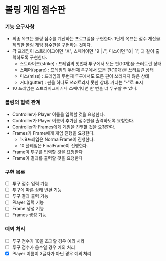 # 볼링 게임 점수판
### 기능 요구사항
* 최종 목표는 볼링 점수를 계산하는 프로그램을 구현한다. 1단계 목표는 점수 계산을 제외한 볼링 게임 점수판을 구현하는 것이다.
* 각 프레임이 스트라이크이면 "X", 스페어이면 "9 | /", 미스이면 "8 | 1", 과 같이 출력하도록 구현한다.
    * 스트라이크(strike) : 프레임의 첫번째 투구에서 모든 핀(10개)을 쓰러트린 상태
    * 스페어(spare) : 프레임의 두번재 투구에서 모든 핀(10개)을 쓰러트린 상태
    * 미스(miss) : 프레임의 두번재 투구에서도 모든 핀이 쓰러지지 않은 상태
    * 거터(gutter) : 핀을 하나도 쓰러트리지 못한 상태. 거터는 "-"로 표시
* 10 프레임은 스트라이크이거나 스페어이면 한 번을 더 투구할 수 있다.

### 볼링의 협력 관계
* Controller가 Player 이름을 입력할 것을 요청한다.
* Controller가 Player 이름이 추가된 점수판을 출력하도록 요청한다.
* Controller가 Frames에게 게임을 진행할 것을 요청한다.
* Frames가 Frame에게 게임 진행을 요청한다.
    * 1~9프레임은 NormalFrame이 진행한다.
    * 10 플레임은 FinalFrame이 진행한다.
* Frame이 투구를 입력할 것을 요청한다.
* Frame이 결과를 출력할 것을 요청한다.

### 구현 목록
* [ ] 투구 점수 입력 기능
* [ ] 투구에 따른 상태 반환 기능
* [ ] 투구 결과 출력 기능
* [ ] Player 입력 기능
* [ ] Frame 생성 기능
* [ ] Frames 생성 기능

### 예외 처리
* [ ] 투구 점수가 10을 초과할 경우 예외 처리
* [ ] 투구 점수가 음수일 경우 예외 처리
* [X] Player 이름이 3글자가 아닌 경우 예외 처리
